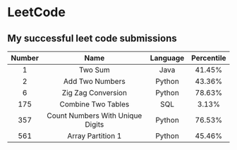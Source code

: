 # LeetCode
My successful leet code submissions
---

| Number  | Name                                  | Language |Percentile  |
|:-------:|:-------------------------------------:|:--------:|:-----------:|
| 1       | Two Sum                               | Java     |41.45%       |
| 2       | Add Two Numbers                       | Python   |43.36%       |
| 6       | Zig Zag Conversion                    | Python   |78.63%       |
| 175     | Combine Two Tables                    | SQL      | 3.13%       |
| 357     | Count Numbers With Unique Digits      | Python   |76.53%       |
| 561     | Array Partition 1                     | Python   |45.46%       |